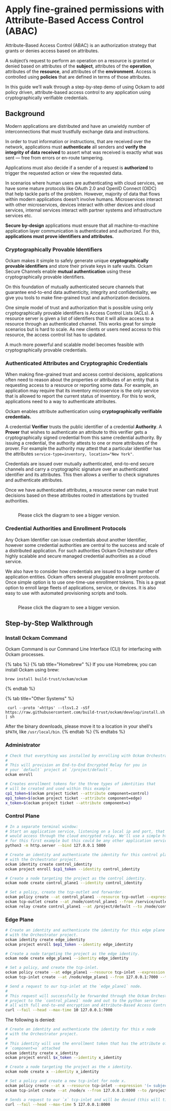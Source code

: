 # Apply fine-grained permissions with Attribute-Based Access Control (ABAC)

Attribute-Based Access Control (ABAC) is an authorization strategy that grants or denies access
based on attributes.

A subject’s request to perform an operation on a resource is granted or denied based on attributes
of the **subject**, attributes of the **operation**, attributes of the **resource**, and attributes
of the **environment**. Access is controlled using **policies** that are defined in terms of those
attributes.

In this guide we’ll walk through a step-by-step demo of using Ockam to add policy driven,
attribute-based access control to any application using cryptographically verifiable
credentials.

## Background

Modern applications are distributed and have an unwieldy number of interconnections that must
trustfully exchange data and instructions.

In order to trust information or instructions, that are received over the network, applications must
**authenticate** all senders and **verify the integrity of data** **received** to assert what was
received is exactly what was sent — free from errors or en-route tampering.

Applications must also decide if a sender of a request is **authorized** to trigger the requested
action or view the requested data.

In scenarios where human users are authenticating with cloud services, we have some mature protocols
like OAuth 2.0 and OpenID Connect (OIDC) that help tackle parts of the problem. However, majority of
data that flows within modern applications doesn’t involve humans. Microservices interact with other
microservices, devices interact with other devices and cloud services, internal services interact
with partner systems and infrastructure services etc.

**Secure** **by-design** applications must ensure that all machine-to-machine application layer
communication is authenticated and authorized. For this, **applications must prove identifiers and
attributes.**

### Cryptographically Provable Identifiers

Ockam makes it simple to safely generate unique **cryptographically provable identifiers** and store
their private keys in safe vaults. Ockam Secure Channels enable **mutual authentication** using
these cryptographically provable identifiers.

On this foundation of mutually authenticated secure channels that guarantee end-to-end data
authenticity, integrity and confidentiality, we give you tools to make fine-grained trust and
authorization decisions.

One simple model of trust and authorization that is possible using only cryptographically provable
identifiers is Access Control Lists (ACLs). A resource server is given a list of identifiers that it
will allow access to a resource through an authenticated channel. This works great for simple
scenarios but is hard to scale. As new clients or users need access to this resource, the access
control list has to updated.

A much more powerful and scalable model becomes feasible with cryptographically provable
credentials.

### Authenticated Attributes and Cryptographic Credentials

When making fine-grained trust and access control decisions, applications often need to reason about
the properties or attributes of an entity that is requesting access to a resource or reporting some
data. For example, an application may require that its inventory microservice is the only service
that is allowed to report the current status of inventory. For this to work, applications need to a
way to authenticate attributes.

Ockam enables attribute authentication using **cryptographically verifiable credentials.**

A credential **Verifier** trusts the public identifier of a credential **Authority**. A **Prover**
that wishes to authenticate an attribute to this verifier gets a cryptographically signed credential
from this same credential authority. By issuing a credential, the authority attests to one or more
attributes of the prover. For example the authority may attest that a particular identifier has the
attributes `service-type=inventory, location="New York"`.

Credentials are issued over mutually authenticated, end-to-end secure channels and carry a
cryptographic signature over an authenticated identifier and its attributes. This then allows a
verifier to check signatures and authenticate attributes.

Once we have authenticated attributes, a resource owner can make trust decisions based on these
attributes rooted in attestations by trusted authorities.

<figure><img src="../../.gitbook/assets/diagrams.004.jpeg" alt=""><figcaption><p>Please click the diagram to see a bigger version.</p></figcaption></figure>

### Credential Authorities and Enrollment Protocols

Any Ockam Identifier can issue credentials about another Identifier, however some credential
authorities are central to the success and scale of a distributed application. For such authorities
Ockam Orchestrator offers highly scalable and secure managed credential authorities as a cloud
service.

We also have to consider how credentials are issued to a large number of application entities. Ockam
offers several pluggable enrollment protocols. Once simple option is to use one-time-use enrollment
tokens. This is a great option to enroll large fleets of applications, service, or devices. It is
also easy to use with automated provisioning scripts and tools.

<figure><img src="../../.gitbook/assets/diagrams.003.jpeg" alt=""><figcaption><p>Please click the diagram to see a bigger version.</p></figcaption></figure>

## Step-by-Step Walkthrough

### Install Ockam Command

Ockam Command is our Command Line Interface (CLI) for interfacing with Ockam processes.

{% tabs %} {% tab title="Homebrew" %} If you use Homebrew, you can install Ockam using brew:

```
brew install build-trust/ockam/ockam
```

{% endtab %}

{% tab title="Other Systems" %}

```shell
 curl --proto '=https' --tlsv1.2 -sSf https://raw.githubusercontent.com/build-trust/ockam/develop/install.sh | sh
```

After the binary downloads, please move it to a location in your shell's `$PATH`, like
`/usr/local/bin`. {% endtab %} {% endtabs %}

### Administrator

```bash
# Check that everything was installed by enrolling with Ockam Orchestrator.
#
# This will provision an End-to-End Encrypted Relay for you in
# your `default` project at `/project/default`.
ockam enroll
```

```bash
# Creates enrollment tokens for the three types of identities that
# will be created and used within this example
cp1_token=$(ockam project ticket --attribute component=control)
ep1_token=$(ockam project ticket --attribute component=edge)
x_token=$(ockam project ticket --attribute component=x)
```

### Control Plane

```bash
# In a separate terminal window:
# Start an application service, listening on a local ip and port, that clients
# would access through the cloud encrypted relay. We'll use a simple http server
# for this first example but this could be any other application service.
python3 -m http.server --bind 127.0.0.1 5000
```

```bash
# Create an identity and authenticate the identity for this control plane
# with the Orchestrator project.
ockam identity create control_identity
ockam project enroll $cp1_token --identity control_identity

# Create a node targeting the project as the control identity.
ockam node create control_plane1 --identity control_identity

# Set a policy, create the tcp-outlet and forwarder.
ockam policy create --at control_plane1 --resource tcp-outlet --expression '(= subject.component "edge")'
ockam tcp-outlet create --at /node/control_plane1 --from /service/outlet --to 127.0.0.1:5000
ockam relay create control_plane1 --at /project/default --to /node/control_plane1
```

### Edge Plane

```bash
# Create an identity and authenticate the identity for this edge plane
# with the Orchestrator project.
ockam identity create edge_identity
ockam project enroll $ep1_token --identity edge_identity

# Create a node targeting the project as the edge identity.
ockam node create edge_plane1 --identity edge_identity

# Set a policy, and create the tcp-inlet.
ockam policy create --at edge_plane1 --resource tcp-inlet --expression '(= subject.component "control")'
ockam tcp-inlet create --at /node/edge_plane1 --from 127.0.0.1:7000 --to /project/default/service/forward_to_control_plane1/secure/api/service/outlet
```

```bash
# Send a request to our tcp-inlet at the `edge_plane1` node.
#
# This request will successfully be forwarded through the Ockam Orchestrator
# project to the `control_plane1` node and out to the python server
# all with full end-to-end encryption and Attribute-Based Access Control.
curl --fail --head --max-time 10 127.0.0.1:7000
```

The following is denied:

```bash
# Create an identity and authenticate the identity for this x node
# with the Orchestrator project.
#
# This identity will use the enrollment token that has the attribute of
# `component=x` attached
ockam identity create x_identity
ockam project enroll $x_token --identity x_identity

# Create a node targeting the project as the x identity.
ockam node create x --identity x_identity

# Set a policy and create a new tcp-inlet for node x.
ockam policy create --at x --resource tcp-inlet --expression '(= subject.component "control")'
ockam tcp-inlet create --at /node/x --from 127.0.0.1:8000 --to /project/default/service/forward_to_control_plane1/secure/api/service/outlet

# Sends a request to our `x` tcp-inlet and will be denied (this will timeout)
curl --fail --head --max-time 5 127.0.0.1:8000
```
